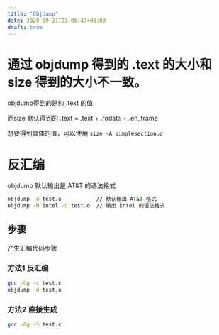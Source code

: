```yaml
---
title: "Objdump"
date: 2020-09-21T23:06:47+08:00
draft: true
---
```


# 通过 objdump 得到的 .text 的大小和size 得到的大小不一致。

objdump得到的是纯 .text 的值

而size 默认得到的 .text = .text + .rodata + .en_frame  

想要得到具体的值，可以使用
`size -A simplesection.o`

# 反汇编
objdump 默认输出是 AT&T 的语法格式

```sh
objdump -d test.o           // 默认输出 AT&T 格式
objdump -M intel -d test.o  // 输出 intel 的语法格式
```

## 步骤
产生汇编代码步骤
### 方法1 反汇编
```sh
gcc -Og -c test.c
objdump -d test.o
```

### 方法2 直接生成
```sh
gcc -Og -S test.c
```
